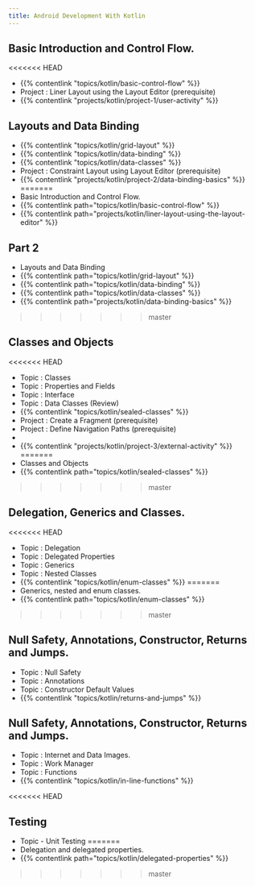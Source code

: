 ```yaml
---
title: Android Development With Kotlin
---
```


## Basic Introduction and Control Flow.

<<<<<<< HEAD
- {{% contentlink "topics/kotlin/basic-control-flow" %}}
- Project : Liner Layout using the Layout Editor (prerequisite)
- {{% contentlink "projects/kotlin/project-1/user-activity" %}}

## Layouts and Data Binding

- {{% contentlink "topics/kotlin/grid-layout" %}}
- {{% contentlink "topics/kotlin/data-binding" %}}
- {{% contentlink "topics/kotlin/data-classes" %}}
- Project : Constraint Layout using Layout Editor (prerequisite)
- {{% contentlink "projects/kotlin/project-2/data-binding-basics" %}}
=======
- Basic Introduction and Control Flow.
- {{% contentlink path="topics/kotlin/basic-control-flow" %}}
- {{% contentlink path="projects/kotlin/liner-layout-using-the-layout-editor" %}}

## Part 2

- Layouts and Data Binding
- {{% contentlink path="topics/kotlin/grid-layout" %}}
- {{% contentlink path="topics/kotlin/data-binding" %}}
- {{% contentlink path="topics/kotlin/data-classes" %}}
- {{% contentlink path="projects/kotlin/data-binding-basics" %}}
>>>>>>> master

## Classes and Objects

<<<<<<< HEAD
- Topic : Classes
- Topic : Properties and Fields
- Topic : Interface
- Topic : Data Classes (Review)
- {{% contentlink "topics/kotlin/sealed-classes" %}}
- Project : Create a Fragment (prerequisite)
- Project : Define Navigation Paths (prerequisite)
- 
- {{% contentlink "projects/kotlin/project-3/external-activity" %}}
=======
- Classes and Objects
- {{% contentlink path="topics/kotlin/sealed-classes" %}}
>>>>>>> master

## Delegation, Generics and Classes.

<<<<<<< HEAD
- Topic : Delegation
- Topic : Delegated Properties
- Topic : Generics
- Topic : Nested Classes
- {{% contentlink "topics/kotlin/enum-classes" %}}
=======
- Generics, nested and enum classes.
- {{% contentlink path="topics/kotlin/enum-classes" %}}
>>>>>>> master

##  Null Safety, Annotations, Constructor, Returns and Jumps.

- Topic : Null Safety
- Topic : Annotations
- Topic : Constructor Default Values
- {{% contentlink "topics/kotlin/returns-and-jumps" %}}

## Null Safety, Annotations, Constructor, Returns and Jumps.

- Topic : Internet and Data Images.
- Topic : Work Manager
- Topic : Functions
- {{% contentlink "topics/kotlin/in-line-functions" %}}

<<<<<<< HEAD
## Testing
- Topic - Unit Testing
=======
- Delegation and delegated properties.
- {{% contentlink path="topics/kotlin/delegated-properties" %}}
>>>>>>> master
